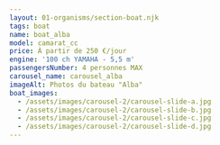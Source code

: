 ```yaml
---
layout: 01-organisms/section-boat.njk
tags: boat
name: boat_alba
model: camarat_cc
price: À partir de 250 €/jour
engine: '100 ch YAMAHA - 5,5 m'
passengersNumber: 4 personnes MAX
carousel_name: carousel_alba
imageAlt: Photos du bateau "Alba"
boat_images:
  - /assets/images/carousel-2/carousel-slide-a.jpg
  - /assets/images/carousel-2/carousel-slide-b.jpg
  - /assets/images/carousel-2/carousel-slide-c.jpg
  - /assets/images/carousel-2/carousel-slide-d.jpg
---
```


